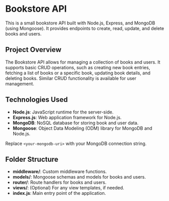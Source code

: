 
# Bookstore API

This is a small bookstore API built with Node.js, Express, and MongoDB (using Mongoose). It provides endpoints to create, read, update, and delete books and users.

## Project Overview

The Bookstore API allows for managing a collection of books and users. It supports basic CRUD operations, such as creating new book entries, fetching a list of books or a specific book, updating book details, and deleting books. Similar CRUD functionality is available for user management.

## Technologies Used
- **Node.js**: JavaScript runtime for the server-side.
- **Express.js**: Web application framework for Node.js.
- **MongoDB**: NoSQL database for storing book and user data.
- **Mongoose**: Object Data Modeling (ODM) library for MongoDB and Node.js.


Replace `<your-mongodb-uri>` with your MongoDB connection string.


## Folder Structure

- **middleware/**: Custom middleware functions.
- **models/**: Mongoose schemas and models for books and users.
- **router/**: Route handlers for books and users.
- **views/**: (Optional) For any view templates, if needed.
- **index.js**: Main entry point of the application.

